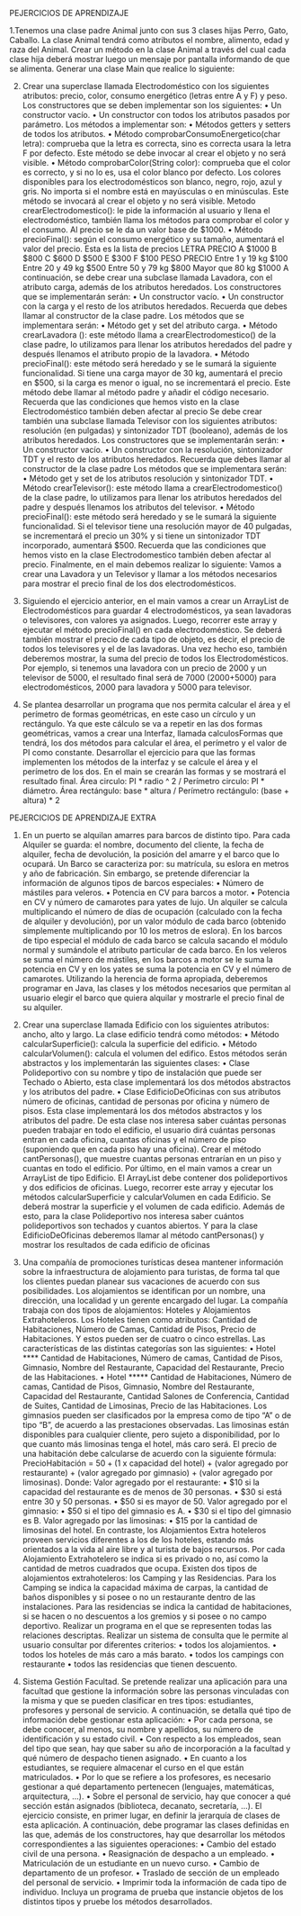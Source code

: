 PEJERCICIOS DE APRENDIZAJE

1.Tenemos una clase padre Animal junto con sus 3 clases hijas Perro, Gato, Caballo. 
La clase Animal tendrá como atributos el nombre, alimento, edad y raza del Animal.
Crear un método en la clase Animal a través del cual cada clase hija deberá mostrar luego un 
mensaje por pantalla informando de que se alimenta. Generar una clase Main que realice lo 
siguiente:

2. Crear una superclase llamada Electrodoméstico con los siguientes atributos: precio, color, 
consumo energético (letras entre A y F) y peso.
Los constructores que se deben implementar son los siguientes:
• Un constructor vacío.
• Un constructor con todos los atributos pasados por parámetro.
Los métodos a implementar son:
• Métodos getters y setters de todos los atributos.
• Método comprobarConsumoEnergetico(char letra): comprueba que la letra es correcta, 
sino es correcta usara la letra F por defecto. Este método se debe invocar al crear el 
objeto y no será visible.
• Método comprobarColor(String color): comprueba que el color es correcto, y si no lo es, 
usa el color blanco por defecto. Los colores disponibles para los electrodomésticos son 
blanco, negro, rojo, azul y gris. No importa si el nombre está en mayúsculas o en 
minúsculas. Este método se invocará al crear el objeto y no será visible.
Metodo crearElectrodomestico(): le pide la información al usuario y llena el 
electrodoméstico, también llama los métodos para comprobar el color y el consumo. Al 
precio se le da un valor base de $1000.
• Método precioFinal(): según el consumo energético y su tamaño, aumentará el valor del 
precio. Esta es la lista de precios
LETRA PRECIO
A $1000
B $800
C $600
D $500
E $300
F $100
PESO PRECIO
Entre 1 y 19 kg $100
Entre 20 y 49 kg $500
Entre 50 y 79 kg $800
Mayor que 80 kg $1000
A continuación, se debe crear una subclase llamada Lavadora, con el atributo carga, 
además de los atributos heredados.
Los constructores que se implementarán serán:
• Un constructor vacío.
• Un constructor con la carga y el resto de los atributos heredados. Recuerda que debes 
llamar al constructor de la clase padre.
Los métodos que se implementara serán:
• Método get y set del atributo carga.
• Método crearLavadora (): este método llama a crearElectrodomestico() de la clase 
padre, lo utilizamos para llenar los atributos heredados del padre y después llenamos 
el atributo propio de la lavadora.
• Método precioFinal(): este método será heredado y se le sumará la siguiente 
funcionalidad. Si tiene una carga mayor de 30 kg, aumentará el precio en $500, si la 
carga es menor o igual, no se incrementará el precio. Este método debe llamar al 
método padre y añadir el código necesario. Recuerda que las condiciones que hemos 
visto en la clase Electrodoméstico también deben afectar al precio
Se debe crear también una subclase llamada Televisor con los siguientes atributos: 
resolución (en pulgadas) y sintonizador TDT (booleano), además de los atributos 
heredados. 
Los constructores que se implementarán serán:
• Un constructor vacío.
• Un constructor con la resolución, sintonizador TDT y el resto de los atributos
heredados. Recuerda que debes llamar al constructor de la clase padre
Los métodos que se implementara serán:
• Método get y set de los atributos resolución y sintonizador TDT.
• Método crearTelevisor(): este método llama a crearElectrodomestico() de la clase 
padre, lo utilizamos para llenar los atributos heredados del padre y después llenamos 
los atributos del televisor.
• Método precioFinal(): este método será heredado y se le sumará la siguiente 
funcionalidad. Si el televisor tiene una resolución mayor de 40 pulgadas, se 
incrementará el precio un 30% y si tiene un sintonizador TDT incorporado, aumentará 
$500. Recuerda que las condiciones que hemos visto en la clase Electrodomestico 
también deben afectar al precio.
Finalmente, en el main debemos realizar lo siguiente:
Vamos a crear una Lavadora y un Televisor y llamar a los métodos necesarios para mostrar 
el precio final de los dos electrodomésticos. 

3. Siguiendo el ejercicio anterior, en el main vamos a crear un ArrayList de Electrodomésticos 
para guardar 4 electrodomésticos, ya sean lavadoras o televisores, con valores ya asignados.
Luego, recorrer este array y ejecutar el método precioFinal() en cada electrodoméstico. Se 
deberá también mostrar el precio de cada tipo de objeto, es decir, el precio de todos los 
televisores y el de las lavadoras. Una vez hecho eso, también deberemos mostrar, la suma del 
precio de todos los Electrodomésticos. Por ejemplo, si tenemos una lavadora con un precio de 
2000 y un televisor de 5000, el resultado final será de 7000 (2000+5000) para 
electrodomésticos, 2000 para lavadora y 5000 para televisor.


4. Se plantea desarrollar un programa que nos permita calcular el área y el perímetro de formas 
geométricas, en este caso un círculo y un rectángulo. Ya que este cálculo se va a repetir en las 
dos formas geométricas, vamos a crear una Interfaz, llamada calculosFormas que tendrá, los 
dos métodos para calcular el área, el perímetro y el valor de PI como constante. 
Desarrollar el ejercicio para que las formas implementen los métodos de la interfaz y se 
calcule el área y el perímetro de los dos. En el main se crearán las formas y se mostrará el 
resultado final. 
Área circulo: PI * radio ^ 2 / Perímetro circulo: PI * diámetro.
Área rectángulo: base * altura / Perímetro rectángulo: (base + altura) * 2

PEJERCICIOS DE APRENDIZAJE EXTRA

1. En un puerto se alquilan amarres para barcos de distinto tipo. Para cada Alquiler se guarda: el 
nombre, documento del cliente, la fecha de alquiler, fecha de devolución, la posición del 
amarre y el barco que lo ocupará.
Un Barco se caracteriza por: su matrícula, su eslora en metros y año de fabricación.
Sin embargo, se pretende diferenciar la información de algunos tipos de barcos especiales:
• Número de mástiles para veleros.
• Potencia en CV para barcos a motor.
• Potencia en CV y número de camarotes para yates de lujo.
Un alquiler se calcula multiplicando el número de días de ocupación (calculado con la fecha de 
alquiler y devolución), por un valor módulo de cada barco (obtenido simplemente 
multiplicando por 10 los metros de eslora).
En los barcos de tipo especial el módulo de cada barco se calcula sacando el módulo normal y 
sumándole el atributo particular de cada barco. En los veleros se suma el número de mástiles, 
en los barcos a motor se le suma la potencia en CV y en los yates se suma la potencia en CV y 
el número de camarotes.
Utilizando la herencia de forma apropiada, deberemos programar en Java, las clases y los 
métodos necesarios que permitan al usuario elegir el barco que quiera alquilar y mostrarle el 
precio final de su alquiler.

2. Crear una superclase llamada Edificio con los siguientes atributos: ancho, alto y largo. La clase 
edificio tendrá como métodos:
• Método calcularSuperficie(): calcula la superficie del edificio.
• Método calcularVolumen(): calcula el volumen del edifico. 
Estos métodos serán abstractos y los implementarán las siguientes clases: 
• Clase Polideportivo con su nombre y tipo de instalación que puede ser Techado o 
Abierto, esta clase implementará los dos métodos abstractos y los atributos del padre. 
• Clase EdificioDeOficinas con sus atributos número de oficinas, cantidad de personas 
por oficina y número de pisos. Esta clase implementará los dos métodos abstractos y 
los atributos del padre. 
De esta clase nos interesa saber cuántas personas pueden trabajar en todo el edificio, el 
usuario dirá cuántas personas entran en cada oficina, cuantas oficinas y el número de piso 
(suponiendo que en cada piso hay una oficina). Crear el método cantPersonas(), que muestre 
cuantas personas entrarían en un piso y cuantas en todo el edificio.
Por último, en el main vamos a crear un ArrayList de tipo Edificio. El ArrayList debe contener 
dos polideportivos y dos edificios de oficinas. Luego, recorrer este array y ejecutar los 
métodos calcularSuperficie y calcularVolumen en cada Edificio. Se deberá mostrar la 
superficie y el volumen de cada edificio. 
Además de esto, para la clase Polideportivo nos interesa saber cuántos polideportivos son 
techados y cuantos abiertos. Y para la clase EdificioDeOficinas deberemos llamar al método 
cantPersonas() y mostrar los resultados de cada edificio de oficinas

3. Una compañía de promociones turísticas desea mantener información sobre la infraestructura 
de alojamiento para turistas, de forma tal que los clientes puedan planear sus vacaciones de 
acuerdo con sus posibilidades. Los alojamientos se identifican por un nombre, una dirección, 
una localidad y un gerente encargado del lugar. La compañía trabaja con dos tipos de 
alojamientos: Hoteles y Alojamientos Extrahoteleros. 
Los Hoteles tienen como atributos: Cantidad de Habitaciones, Número de Camas, Cantidad de 
Pisos, Precio de Habitaciones. Y estos pueden ser de cuatro o cinco estrellas. Las 
características de las distintas categorías son las siguientes: 
• Hotel **** Cantidad de Habitaciones, Número de camas, Cantidad de Pisos, Gimnasio, 
Nombre del Restaurante, Capacidad del Restaurante, Precio de las Habitaciones. 
• Hotel ***** Cantidad de Habitaciones, Número de camas, Cantidad de Pisos, Gimnasio, 
Nombre del Restaurante, Capacidad del Restaurante, Cantidad Salones de 
Conferencia, Cantidad de Suites, Cantidad de Limosinas, Precio de las Habitaciones. 
Los gimnasios pueden ser clasificados por la empresa como de tipo “A” o de tipo “B”, de 
acuerdo a las prestaciones observadas. Las limosinas están disponibles para cualquier 
cliente, pero sujeto a disponibilidad, por lo que cuanto más limosinas tenga el hotel, más caro 
será. 
El precio de una habitación debe calcularse de acuerdo con la siguiente fórmula: 
PrecioHabitación = $50 + ($1 x capacidad del hotel) + (valor agregado por restaurante) + (valor 
agregado por gimnasio) + (valor agregado por limosinas). 
Donde: 
Valor agregado por el restaurante: 
• $10 si la capacidad del restaurante es de menos de 30 personas.
• $30 si está entre 30 y 50 personas. 
• $50 si es mayor de 50. 
Valor agregado por el gimnasio: 
• $50 si el tipo del gimnasio es A. 
• $30 si el tipo del gimnasio es B. 
Valor agregado por las limosinas: 
• $15 por la cantidad de limosinas del hotel.
En contraste, los Alojamientos Extra hoteleros proveen servicios diferentes a los de los 
hoteles, estando más orientados a la vida al aire libre y al turista de bajos recursos. Por cada 
Alojamiento Extrahotelero se indica si es privado o no, así como la cantidad de metros 
cuadrados que ocupa. Existen dos tipos de alojamientos extrahoteleros: los Camping y las 
Residencias. Para los Camping se indica la capacidad máxima de carpas, la cantidad de baños 
disponibles y si posee o no un restaurante dentro de las instalaciones. Para las residencias se 
indica la cantidad de habitaciones, si se hacen o no descuentos a los gremios y si posee o no 
campo deportivo. Realizar un programa en el que se representen todas las relaciones 
descriptas. 
Realizar un sistema de consulta que le permite al usuario consultar por diferentes criterios: 
• todos los alojamientos.
• todos los hoteles de más caro a más barato.
• todos los campings con restaurante
• todos las residencias que tienen descuento.

4. Sistema Gestión Facultad. Se pretende realizar una aplicación para una facultad que gestione 
la información sobre las personas vinculadas con la misma y que se pueden clasificar en tres 
tipos: estudiantes, profesores y personal de servicio. A continuación, se detalla qué tipo de 
información debe gestionar esta aplicación: 
• Por cada persona, se debe conocer, al menos, su nombre y apellidos, su número de 
identificación y su estado civil. 
• Con respecto a los empleados, sean del tipo que sean, hay que saber su año de 
incorporación a la facultad y qué número de despacho tienen asignado. 
• En cuanto a los estudiantes, se requiere almacenar el curso en el que están 
matriculados. 
• Por lo que se refiere a los profesores, es necesario gestionar a qué departamento 
pertenecen (lenguajes, matemáticas, arquitectura, ...). 
• Sobre el personal de servicio, hay que conocer a qué sección están asignados 
(biblioteca, decanato, secretaría, ...). 
El ejercicio consiste, en primer lugar, en definir la jerarquía de clases de esta aplicación. A 
continuación, debe programar las clases definidas en las que, además de los constructores, 
hay que desarrollar los métodos correspondientes a las siguientes operaciones:
• Cambio del estado civil de una persona. 
• Reasignación de despacho a un empleado. 
• Matriculación de un estudiante en un nuevo curso. 
• Cambio de departamento de un profesor. 
• Traslado de sección de un empleado del personal de servicio. 
• Imprimir toda la información de cada tipo de individuo. Incluya un programa de prueba 
que instancie objetos de los distintos tipos y pruebe los métodos desarrollados. 

